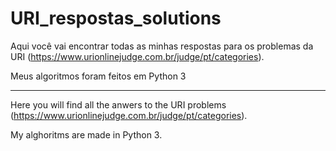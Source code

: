 # URI_respostas_solutions

Aqui você vai encontrar todas as minhas respostas para os problemas da URI (https://www.urionlinejudge.com.br/judge/pt/categories).

Meus algoritmos foram feitos em Python 3

______________________________________________________________________________

Here you will find all the anwers to the URI problems (https://www.urionlinejudge.com.br/judge/pt/categories).

My alghoritms are made in Python 3.
